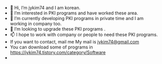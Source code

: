 - 👋 Hi, I’m jykim74 and I am korean.
- 👀 I’m interested in PKI programs and have worked these area.
- 🌱 I’m currently developing PKI programs in private time and I am working in company too.
- 💞️ I’m looking to upgrade these PKI programs .
- 📫 I hope to work with company or people to need these PKI programs.
- If you want to contact, mail me My mail is jykim74@gmail.com
- You can download some of programs in https://jykim74.tistory.com/category/Software
- 
<!---
jykim74/jykim74 is a ✨ special ✨ repository because its `README.md` (this file) appears on your GitHub profile.
You can click the Preview link to take a look at your changes.
--->
